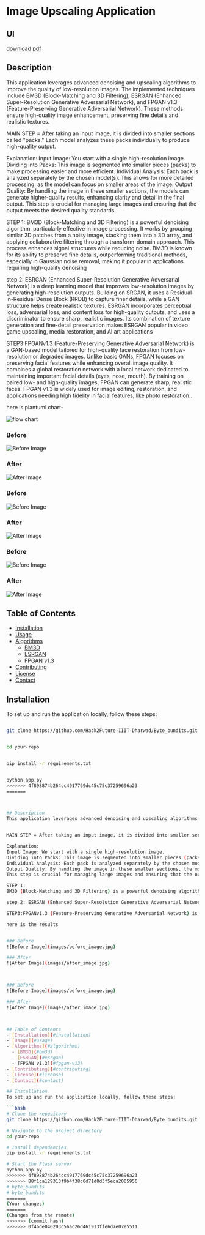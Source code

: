 # Image Upscaling Application

## UI

[download pdf](https://drive.google.com/file/d/1HdOQKMx94qECYvw0icVBc3s7Wi8HLmmX/view?usp=sharing)

## Description
This application leverages advanced denoising and upscaling algorithms to improve the quality of low-resolution images. The implemented techniques include BM3D (Block-Matching and 3D Filtering), ESRGAN (Enhanced Super-Resolution Generative Adversarial Network), and FPGAN v1.3 (Feature-Preserving Generative Adversarial Network). These methods ensure high-quality image enhancement, preserving fine details and realistic textures.


MAIN STEP = After taking an input image, it is divided into smaller sections called "packs." Each model analyzes these packs individually to produce high-quality output.

Explanation:
Input Image: You start with a single high-resolution image.
Dividing into Packs: This image is segmented into smaller pieces (packs) to make processing easier and more efficient.
Individual Analysis: Each pack is analyzed separately by the chosen model(s). This allows for more detailed processing, as the model can focus on smaller areas of the image.
Output Quality: By handling the image in these smaller sections, the models can generate higher-quality results, enhancing clarity and detail in the final output.
This step is crucial for managing large images and ensuring that the output meets the desired quality standards.

STEP 1:
BM3D (Block-Matching and 3D Filtering) is a powerful denoising algorithm, particularly effective in image processing. It works by grouping similar 2D patches from a noisy image, stacking them into a 3D array, and applying collaborative filtering through a transform-domain approach. This process enhances signal structures while reducing noise. BM3D is known for its ability to preserve fine details, outperforming traditional methods, especially in Gaussian noise removal, making it popular in applications requiring high-quality denoising

step 2: ESRGAN (Enhanced Super-Resolution Generative Adversarial Network) is a deep learning model that improves low-resolution images by generating high-resolution outputs. Building on SRGAN, it uses a Residual-in-Residual Dense Block (RRDB) to capture finer details, while a GAN structure helps create realistic textures. ESRGAN incorporates perceptual loss, adversarial loss, and content loss for high-quality outputs, and uses a discriminator to ensure sharp, realistic images. Its combination of texture generation and fine-detail preservation makes ESRGAN popular in video game upscaling, media restoration, and AI art applications

STEP3:FPGANv1.3 (Feature-Preserving Generative Adversarial Network) is a GAN-based model tailored for high-quality face restoration from low-resolution or degraded images. Unlike basic GANs, FPGAN focuses on preserving facial features while enhancing overall image quality. It combines a global restoration network with a local network dedicated to maintaining important facial details (eyes, nose, mouth). By training on paired low- and high-quality images, FPGAN can generate sharp, realistic faces. FPGAN v1.3 is widely used for image editing, restoration, and applications needing high fidelity in facial features, like photo restoration..

here is plantuml chart-

![flow chart](plantuml.jpg)

### Before
![Before Image](input1.jpg)

### After
![After Image](outpu1.png)  



### Before
![Before Image](input2.jpg)

### After
![After Image](output2.png)  


### Before
![Before Image](input3.jpg)

### After
![After Image](output3.png)  



## Table of Contents
- [Installation](#installation)
- [Usage](#usage)
- [Algorithms](#algorithms)
  - [BM3D](#bm3d)
  - [ESRGAN](#esrgan)
  - [FPGAN v1.3](#fpgan-v13)
- [Contributing](#contributing)
- [License](#license)
- [Contact](#contact)

## Installation
To set up and run the application locally, follow these steps:

```bash

git clone https://github.com/Hack2Future-IIIT-Dharwad/Byte_bundits.git


cd your-repo


pip install -r requirements.txt


python app.py
>>>>>>> 4f898874b264cc4917769dc45c75c37259696a23
=======



## Description
This application leverages advanced denoising and upscaling algorithms to improve the quality of low-resolution images. The implemented techniques include BM3D (Block-Matching and 3D Filtering), ESRGAN (Enhanced Super-Resolution Generative Adversarial Network), and FPGAN v1.3 (Feature-Preserving Generative Adversarial Network). These methods ensure high-quality image enhancement, preserving fine details and realistic textures.


MAIN STEP = After taking an input image, it is divided into smaller sections called "packs." Each model analyzes these packs individually to produce high-quality output.

Explanation:
Input Image: We start with a single high-resolution image.
Dividing into Packs: This image is segmented into smaller pieces (packs) to make processing easier and more efficient.
Individual Analysis: Each pack is analyzed separately by the chosen model(s). This allows for more detailed processing, as the model can focus on smaller areas of the image.
Output Quality: By handling the image in these smaller sections, the models can generate higher-quality results, enhancing clarity and detail in the final output.
This step is crucial for managing large images and ensuring that the output meets the desired quality standards.

STEP 1:
BM3D (Block-Matching and 3D Filtering) is a powerful denoising algorithm, particularly effective in image processing. It works by grouping similar 2D patches from a noisy image, stacking them into a 3D array, and applying collaborative filtering through a transform-domain approach. This process enhances signal structures while reducing noise. BM3D is known for its ability to preserve fine details, outperforming traditional methods, especially in Gaussian noise removal, making it popular in applications requiring high-quality denoising

step 2: ESRGAN (Enhanced Super-Resolution Generative Adversarial Network) is a deep learning model that improves low-resolution images by generating high-resolution outputs. Building on SRGAN, it uses a Residual-in-Residual Dense Block (RRDB) to capture finer details, while a GAN structure helps create realistic textures. ESRGAN incorporates perceptual loss, adversarial loss, and content loss for high-quality outputs, and uses a discriminator to ensure sharp, realistic images. Its combination of texture generation and fine-detail preservation makes ESRGAN popular in video game upscaling, media restoration, and AI art applications

STEP3:FPGANv1.3 (Feature-Preserving Generative Adversarial Network) is a GAN-based model tailored for high-quality face restoration from low-resolution or degraded images. Unlike basic GANs, FPGAN focuses on preserving facial features while enhancing overall image quality. It combines a global restoration network with a local network dedicated to maintaining important facial details (eyes, nose, mouth). By training on paired low- and high-quality images, FPGAN can generate sharp, realistic faces. FPGAN v1.3 is widely used for image editing, restoration, and applications needing high fidelity in facial features, like photo restoration and video enhancement..

here is the results 


### Before
![Before Image](images/before_image.jpg)

### After
![After Image](images/after_image.jpg)  



### Before
![Before Image](images/before_image.jpg)

### After
![After Image](images/after_image.jpg)  



## Table of Contents
- [Installation](#installation)
- [Usage](#usage)
- [Algorithms](#algorithms)
  - [BM3D](#bm3d)
  - [ESRGAN](#esrgan)
  - [FPGAN v1.3](#fpgan-v13)
- [Contributing](#contributing)
- [License](#license)
- [Contact](#contact)

## Installation
To set up and run the application locally, follow these steps:

```bash
# Clone the repository
git clone https://github.com/Hack2Future-IIIT-Dharwad/Byte_bundits.git

# Navigate to the project directory
cd your-repo

# Install dependencies
pip install -r requirements.txt

# Start the Flask server
python app.py
>>>>>>> 4f898874b264cc4917769dc45c75c37259696a23
>>>>>>> 88f1ca129313f9b4f38c0d71d8d3f5eca2005956
# byte_bundits
# byte_bundits
=======
(Your changes)
=======
(Changes from the remote)
>>>>>>> (commit hash)
>>>>>>> 0f4bde046203c56ac26d461913ffe6d7e07e5511
